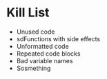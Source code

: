 Kill List
=========
* Unused code
* sdFunctions with side effects
* Unformatted code
* Repeated code blocks
* Bad variable names
* Sosmething
